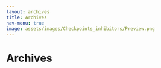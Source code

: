 ```yaml
---
layout: archives
title: Archives
nav-menu: true
image: assets/images/Checkpoints_inhibitors/Preview.png
---
```


<h1>Archives</h1>
